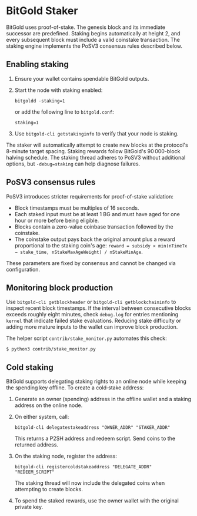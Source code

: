 BitGold Staker
==============

BitGold uses proof-of-stake. The genesis block and its
immediate successor are predefined. Staking begins
automatically at height 2, and every subsequent block must include a valid
coinstake transaction. The staking engine implements the PoSV3 consensus rules
described below.

## Enabling staking

1. Ensure your wallet contains spendable BitGold outputs.
2. Start the node with staking enabled:

   ```
   bitgoldd -staking=1
   ```

   or add the following line to `bitgold.conf`:

   ```
   staking=1
   ```
3. Use `bitgold-cli getstakinginfo` to verify that your node is staking.

The staker will automatically attempt to create new blocks at the protocol's
8-minute target spacing. Staking rewards follow BitGold's 90 000-block halving
schedule. The staking thread adheres to PoSV3 without additional options, but
`-debug=staking` can help diagnose failures.

## PoSV3 consensus rules

PoSV3 introduces stricter requirements for proof-of-stake validation:

* Block timestamps must be multiples of 16 seconds.
* Each staked input must be at least 1 BG and must have aged for one hour or
  more before being eligible.
* Blocks contain a zero-value coinbase transaction followed by the coinstake.
* The coinstake output pays back the original amount plus a reward proportional
  to the staking coin's age:
  `reward = subsidy × min(nTimeTx − stake_time, nStakeMaxAgeWeight) / nStakeMinAge`.

These parameters are fixed by consensus and cannot be changed via configuration.

## Monitoring block production

Use `bitgold-cli getblockheader` or `bitgold-cli getblockchaininfo` to inspect
recent block timestamps. If the interval between consecutive blocks exceeds
roughly eight minutes, check `debug.log` for entries mentioning `kernel` that
indicate failed stake evaluations. Reducing stake difficulty or adding more
mature inputs to the wallet can improve block production.

The helper script `contrib/stake_monitor.py` automates this check:

```
$ python3 contrib/stake_monitor.py
```

## Cold staking

BitGold supports delegating staking rights to an online node while keeping the
spending key offline. To create a cold‑stake address:

1. Generate an owner (spending) address in the offline wallet and a staking
   address on the online node.
2. On either system, call:

   ```
   bitgold-cli delegatestakeaddress "OWNER_ADDR" "STAKER_ADDR"
   ```

   This returns a P2SH address and redeem script. Send coins to the returned
   address.
3. On the staking node, register the address:

   ```
   bitgold-cli registercoldstakeaddress "DELEGATE_ADDR" "REDEEM_SCRIPT"
   ```

   The staking thread will now include the delegated coins when attempting to
   create blocks.
4. To spend the staked rewards, use the owner wallet with the original private
   key.
